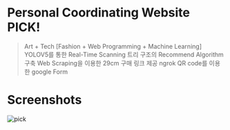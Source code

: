 # Personal Coordinating Website PICK!
> Art + Tech [Fashion + Web Programming + Machine Learning]
> YOLOV5를 통한 Real-Time Scanning
> 트리 구조의 Recommend Algorithm 구축
> Web Scraping을 이용한 29cm 구매 링크 제공
> ngrok QR code를 이용한 google Form

# Screenshots
![pick](https://github.com/yihyun-kim1/PICK/assets/93534188/8596411f-4130-417f-a8fc-08b6b6e81257)
